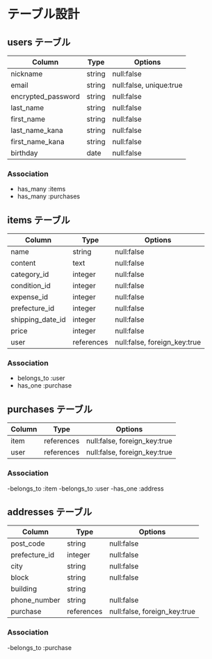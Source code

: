 # テーブル設計

## users テーブル

| Column             | Type   | Options                 |
| ------------------ | ------ | ----------------------- |
| nickname           | string | null:false              |
| email              | string | null:false, unique:true |
| encrypted_password | string | null:false              |
| last_name          | string | null:false              |
| first_name         | string | null:false              |
| last_name_kana     | string | null:false              |
| first_name_kana    | string | null:false              |
| birthday           | date   | null:false              |

### Association

- has_many :items
- has_many :purchases

## items テーブル

| Column           | Type       | Options                      |
| ---------------- | ---------- | ---------------------------- |
| name             | string     | null:false                   |
| content          | text       | null:false                   |
| category_id      | integer    | null:false                   |
| condition_id     | integer    | null:false                   |
| expense_id       | integer    | null:false                   |
| prefecture_id    | integer    | null:false                   |
| shipping_date_id | integer    | null:false                   |
| price            | integer    | null:false                   |
| user             | references | null:false, foreign_key:true |

### Association

- belongs_to :user
- has_one :purchase

## purchases テーブル

| Column | Type       | Options                      |
| ------ | ---------- | ---------------------------- |
| item   | references | null:false, foreign_key:true |
| user   | references | null:false, foreign_key:true |

### Association

-belongs_to :item
-belongs_to :user
-has_one :address

## addresses テーブル

| Column        | Type       | Options                      |
| ------------- | ---------- | ---------------------------- |
| post_code     | string     | null:false                   |
| prefecture_id | integer    | null:false                   |
| city          | string     | null:false                   |
| block         | string     | null:false                   |
| building      | string     |                              |
| phone_number  | string     | null:false                   |
| purchase      | references | null:false, foreign_key:true |

### Association

-belongs_to :purchase
